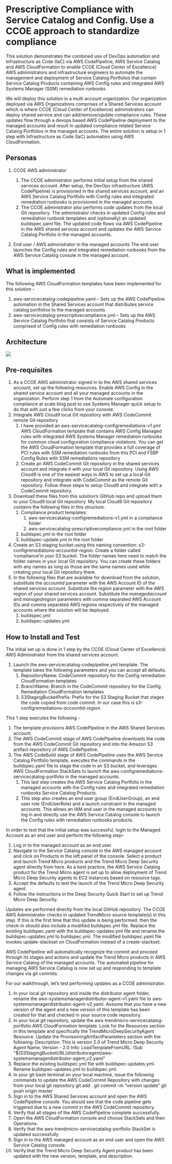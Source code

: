 <p align="center">
</p>

# Prescriptive Compliance with Service Catalog and Config. Use a CCOE approach to standardize compliance

 This solution demonstrates the combined use of DevOps automation and Infrastructure as Code (IaC) via AWS CodePipeline, AWS Service Catalog and AWS CloudFormation to enable CCOE (Cloud Center of Excellence) AWS administrators and infrastructure engineers to automate the management and deployment of Service Catalog Portfolios that contain Service Catalog Products containing AWS Config rules and integrated AWS Systems Manager (SSM) remediation runbooks

 We will deploy this solution in a multi account organization.  Our organization deployed via AWS Organizations comprises of a Shared Services account which is where CCOE (Cloud Center of Excellence) administrators can deploy shared service and can add/remove/update compliance rules. These updates flow through a devops based AWS CodePipeline deployment to the managed accounts and result in updated compliance related Service Catalog Portfolios in the managed accounts. The entire solution is setup in 1 step with Infrastructure as Code (IaC) automation using AWS CloudFormation.


## Personas

1. CCOE AWS administrator
	1. The CCOE administrator performs initial setup from the shared services account. After setup, the DevOps infrastructure (AWS CodePipeline) is provisioned in the shared services account, and an AWS Service Catalog Portfolio with Config rules and integrated remediation runbooks is provisioned in the managed accounts.
	2. The CCOE administrator also performs code updates from the local Git repository. The administrator checks in updated Config rules and remediation runbook templates and (optionally) an updated buildspec.yaml file. The updated code flows via AWS CodePipeline in the AWS shared services account and updates the AWS Service Catalog Portfolio in the managed accounts.

2. End user / AWS administrator in the managed accounts
The end user launches the Config rules and integrated remediation runbooks from the AWS Service Catalog console in the managed account. 

## What is implemented

The following AWS CloudFormation templates have been implemented for this solution -
1. aws-servicecatalog-codepipeline.yaml – Sets up the AWS CodePipeline automation in the Shared Services account that distributes service catalog portfolios to the managed accounts
2. aws-servicecatalog-prescriptivecompliance.yml – Sets up the  AWS Service Catalog Portfolio that consists of  Service Catalog Products comprised of Config rules with remediation runbooks


## Architecture

![](images/ccoe-prescriptivecompliance.PNG)


## Pre-requisites

1. As a CCOE AWS administrator signed in to the AWS shared services account, set up the following resources.
Enable AWS Config in the shared service account and all your managed accounts in the organization. Perform step 1 from the Automate configuration compliance at scale blog post to use Systems Manager quick setup to do that with just a few clicks from your console.
2.	Integrate AWS Cloud9 local Git repository with AWS CodeCommit remote Git repository
	1. I have provided an aws-servicecatalog-configremediations-v1.yml AWS CloudFormation template that contains AWS Config Managed rules with integrated AWS Systems Manager remediation runbooks for common cloud configuration compliance violations. You can get the AWS CloudFormation template that provides a full coverage of PCI rules with SSM remediation runbooks from this PCI and FSBP Config Rules with SSM remediations repository
	2. Create an AWS CodeCommit Git repository in the shared services account and integrate it with your local Git repository.  Using AWS Cloud9 is one of the easiest ways in AWS to set up a local Git repository and integrate with CodeCommit as the remote Git repository. Follow these steps to setup Cloud9 and integrate with a CodeCommit repository.  
3.	Download these files from this solution’s GitHub repo and upload them to your Cloud9 local Git repository. My local Cloud9 Git repository contains the following files in this structure.
	1. Compliance product templates:
		1. aws-servicecatalog-configremediations-v1.yml in a compliance folder
		2. aws-servicecatalog-prescriptivecompliance.yml in the root folder
	2. buildspec.yml in the root folder
	3. buildspec-update.yml in the root folder
4.	Create an S3 staging bucket using this naming convention: s3-configremediations-*accountid*-*region*. Create a folder called ‘compliance’in your S3 bucket. The folder names here need to match the folder names in your local Git repository. You can create these folders with any names as long as those are the same names used while creating your local Git repository there.
5.	In the following files that are available for download from the solution, substitute the *accountid* parameter with the AWS Account ID of the shared services account. Substitute the *region* parameter with the AWS region of your shared services account. Substitute the *managedaccount* and *managedregion* parameters with comma separated AWS Account IDs and comma separated AWS regions respectively of the managed accounts where the solution will be deployed.
	1. buildspec.yml
	2. buildspec-updates.yml


## How to Install and Test

The initial set up is done in 1 step by the CCOE (Cloud Center of Excellence) AWS Administrator from the shared services account.

1. Launch the aws-servicecatalog-codepipeline.yml template. The template takes the following parameters and you can accept all defaults.
	1. RepositoryName: CodeCommit repository for the Config remediation CloudFormation templates
	2. BranchName: Branch in the CodeCommit repository for the Config Remediation CloudFormation templates
	3. S3StagingBucketPrefix: Prefix for the S3 Staging Bucket that stages the code copied from code commit.  In our case this is s3-configremediations-*accountid*-*region*
 
This 1 step executes the following -
1. The template provisions AWS CodePipeline in the AWS Shared Services account.
2. The AWS CodeCommit stage of AWS CodePipeline downloads the code from the AWS CodeCommit Git repository and into the Amazon S3 artifact repository of AWS CodePipeline.
3. The AWS CodeBuild stage of AWS CodePipeline uses the AWS Service Catalog Portfolio template, executes the commands in the buildspec.yaml file to stage the code in an S3 bucket, and leverages AWS CloudFormation StackSets to launch the aws-configremediations-servicecatalog-portfolio in the managed accounts. 
	1. This last step creates the AWS Service Catalog Portfolio in the managed accounts with the Config rules and integrated remediation runbooks Service Catalog Products. 
	2. This step also creates an end user group (EndUserGroup), an end user role (EndUserRole) and a launch constraint in the managed accounts. This allows an IAM end user in the managed accounts to log in and directly use the AWS Service Catalog console to launch the Config rules with remediation runbooks products. 



In order to test that the initial setup was successful, login to the Managed Account as an end	user and perform the following step–

1.	Log in to the managed account as an end user.
2.	Navigate to the Service Catalog console in the AWS managed account and click on Products in the left panel of the console.  Select a product and launch Trend Micro products and the Trend Micro Deep Security agent directly from here. As a best practice, the AWS Service Catalog product for the Trend Micro agent is set up to allow deployment of Trend Micro Deep Security agents to EC2 instances based on resource tags.
3.	Accept the defaults to test the launch of the Trend Micro Deep Security agent.
4.	Follow the instructions in the Deep Security Quick Start to set up Trend Micro Deep Security.


Updates are performed directly from the local GitHub repository. The CCOE AWS Administrator checks in updated TrendMicro source template(s) in this step. If this is the first time that this update is being performed, then the check-in should also include a modified buildspec.yml file. Replace the existing buildspec.yaml with the buildspec-updates.yml file and rename the buildspec-updates.yml to buildspec.yml. The modified buildspec.yaml file invokes update-stackset on CloudFormation instead of a create-stackset. 


AWS CodePipeline will automatically recognize the commit and proceed through its stages and actions and update the Trend Micro products in AWS Service Catalog of the managed accounts. The automated pipeline for managing AWS Service Catalog is now set up and responding to template changes via git commits.

For our walkthrough, let’s test performing updates as a CCOE administrator.

1.	In your local git repository and inside the distributor agent folder, rename the aws-systemsmanagerdistributor-agent-v1.yaml file to aws-systemsmanagerdistributor-agent-v2.yaml. Assume that you have a new version of the agent and a new version of this template has been created for that and checked in your source code repository.
2.	In your local git repository, update the aws-trendmicro-servicecatalog-portfolio AWS CloudFormation template. Look for the Resources section in this template and specifically the TrendMicroDeepSecurityAgent Resource. Update the ProvisioningArtifactParameters section with the following: 
	Description: This is version 2.0 of Trend Micro Deep Security Agent
	Name: Version - 2.0
	Info: LoadTemplateFromURL: !Sub "${S3StagingBucketURL}distributoragent/aws-systemsmanagerdistributor-agent_v2.yaml"
3.	Replace the existing buildspec.yml file with buildspec-updates.yml. Rename buildspec-updates.yml to buildspec.yml.
4.	In your git bash terminal on your local machine, issue the following commands to update the AWS CodeCommit Repository with changes from your local git repository
	git add .
	git commit –m “version update”
	git push origin master
5.	Sign in to the AWS Shared Services account and open the AWS CodePipeline console. You should see that the code pipeline gets triggered due to a new commit in the AWS CodeCommit repository.
6.	Verify that all stages of the AWS CodePipeline complete successfully.
7.	Open the AWS CloudFormation console and choose StackSets and then Operations.
8.	Verify that the aws-trendmicro-servicecatalog-portfolio StackSet is updated successfully
9.	Sign in to the AWS managed account as an end user and open the AWS Service Catalog console.
10.	Verify that the Trend Micro Deep Security Agent product has been updated with the new version, template, and description.

